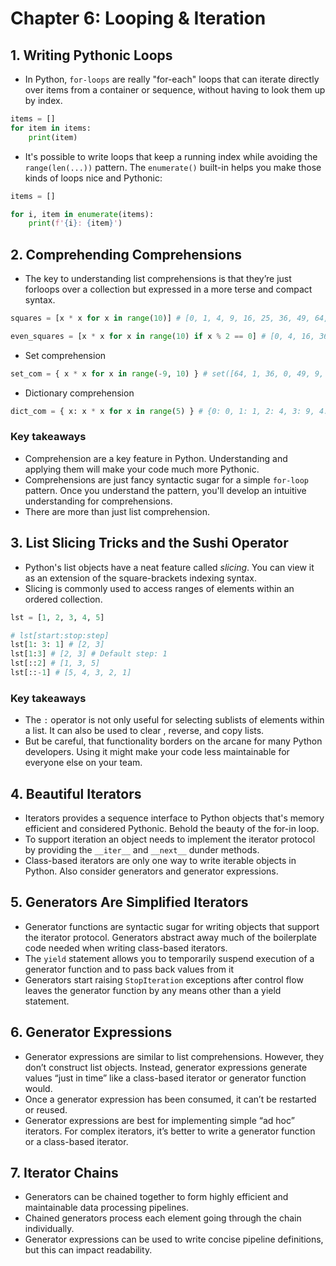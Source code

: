 # Chapter 6: Looping & Iteration

## 1. Writing Pythonic Loops
- In Python, ```for-loops``` are really "for-each" loops that can iterate directly over items from a container or 
sequence, without having to look them up by index.
```python
items = []
for item in items:
    print(item)
```
- It's possible to write loops that keep a running index while avoiding the ```range(len(...))``` pattern. The
```enumerate()``` built-in helps you make those kinds of loops nice and Pythonic:
```python
items = []

for i, item in enumerate(items):
    print(f'{i}: {item}')
```

## 2. Comprehending Comprehensions
- The key to understanding list comprehensions is that they’re just forloops over a collection but expressed in a more 
terse and compact syntax.
```python
squares = [x * x for x in range(10)] # [0, 1, 4, 9, 16, 25, 36, 49, 64, 81]

even_squares = [x * x for x in range(10) if x % 2 == 0] # [0, 4, 16, 36, 64]
```
- Set comprehension
```python
set_com = { x * x for x in range(-9, 10) } # set([64, 1, 36, 0, 49, 9, 16, 81, 25, 4])
```
- Dictionary comprehension
```python
dict_com = { x: x * x for x in range(5) } # {0: 0, 1: 1, 2: 4, 3: 9, 4: 16}
```

### Key takeaways
- Comprehension are a key feature in Python. Understanding and applying them will make your code much more Pythonic.
- Comprehensions are just fancy syntactic sugar for a simple ```for-loop``` pattern. Once you understand the pattern,
you'll develop an intuitive understanding for comprehensions.
- There are more than just list comprehension.

## 3. List Slicing Tricks and the Sushi Operator
- Python's list objects have a neat feature called *slicing*. You can view it as an extension of the square-brackets
indexing syntax.
- Slicing is commonly used to access ranges of elements within an ordered collection.
```python
lst = [1, 2, 3, 4, 5]

# lst[start:stop:step]
lst[1: 3: 1] # [2, 3]
lst[1:3] # [2, 3] # Default step: 1
lst[::2] # [1, 3, 5]
lst[::-1] # [5, 4, 3, 2, 1]
```

### Key takeaways
- The ```:``` operator is not only useful for selecting sublists of elements within a list. It can also be used to clear
, reverse, and copy lists.
- But be careful, that functionality borders on the arcane for many Python developers. Using it might make your code
less maintainable for everyone else on your team.

## 4. Beautiful Iterators
- Iterators provides a sequence interface to Python objects that's memory efficient and considered Pythonic. Behold
the beauty of the for-in loop.
- To support iteration an object needs to implement the iterator protocol by providing the ```__iter__``` and 
```__next__``` dunder methods.
- Class-based iterators are only one way to write iterable objects in Python. Also consider generators and generator 
expressions.

## 5. Generators Are Simplified Iterators
- Generator functions are syntactic sugar for writing objects that support the iterator protocol. Generators abstract 
away much of the boilerplate code needed when writing class-based iterators.
- The `yield` statement allows you to temporarily suspend execution of a generator function and to pass back values 
from it
- Generators start raising `StopIteration` exceptions after control flow leaves the generator function by any means 
other than a yield statement.

## 6. Generator Expressions
- Generator expressions are similar to list comprehensions. However, they don’t construct list objects. Instead, 
generator expressions generate values “just in time” like a class-based iterator or generator function would.
- Once a generator expression has been consumed, it can’t be restarted or reused.
- Generator expressions are best for implementing simple “ad hoc” iterators. For complex iterators, it’s better to
write a generator function or a class-based iterator.

## 7. Iterator Chains
- Generators can be chained together to form highly efficient and maintainable data processing pipelines.
- Chained generators process each element going through the chain individually.
- Generator expressions can be used to write concise pipeline definitions, but this can impact readability.